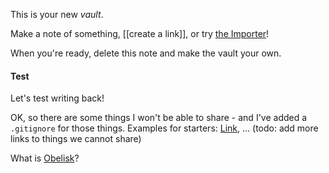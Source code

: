 This is your new *vault*.

Make a note of something, [[create a link]], or try [the Importer](https://help.obsidian.md/Plugins/Importer)!

When you're ready, delete this note and make the vault your own.

#### Test

Let's test writing back!

OK, so there are some things I won't be able to share - and I've added a `.gitignore` for those things. Examples for starters: [Link](obsidian://open?vault=My%20Vault&file=Navteca%2FSCIP%20Project%2FWorkday%20May%2021%20-%202025), ... (todo: add more links to things we cannot share)

What is [Obelisk](obsidian://open?vault=My%20Vault&file=notes%2FObelisk)?
